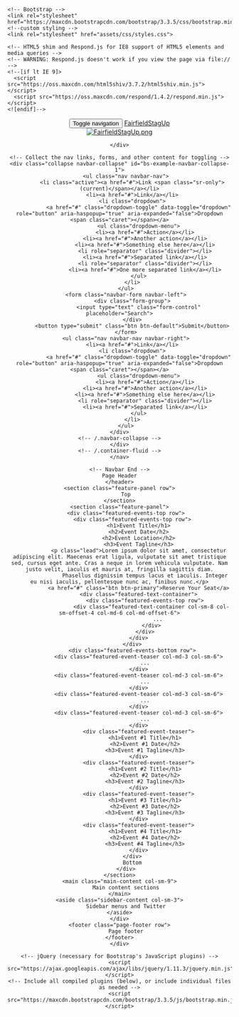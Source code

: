 <!DOCTYPE html>
<html lang="en">

<head>
    <meta charset="utf-8">
    <meta http-equiv="X-UA-Compatible" content="IE=edge">
    <meta name="viewport" content="width=device-width, initial-scale=1">
    <!-- The above 3 meta tags *must* come first in the head; any other head content must come *after* these tags -->
    <title>Bootstrap 101 Template</title>

    <!-- Bootstrap -->
    <link rel="stylesheet" href="https://maxcdn.bootstrapcdn.com/bootstrap/3.3.5/css/bootstrap.min.css">
    <!--custom styling -->
    <link rel="stylesheet" href="assets/css/styles.css">

    <!-- HTML5 shim and Respond.js for IE8 support of HTML5 elements and media queries -->
    <!-- WARNING: Respond.js doesn't work if you view the page via file:// -->
    <!--[if lt IE 9]>
      <script src="https://oss.maxcdn.com/html5shiv/3.7.2/html5shiv.min.js"></script>
      <script src="https://oss.maxcdn.com/respond/1.4.2/respond.min.js"></script>
    <![endif]-->
</head>

<body>
    <div class="container-fluid">
        <header class="masthead row">
            <!-- Navbar Start -->
            <nav class="navbar navbar-inverse">
                <div class="container-fluid">
                    <!-- Brand and toggle get grouped for better mobile display -->
                    <div class="navbar-header">
                        <button type="button" class="navbar-toggle collapsed" data-toggle="collapse" data-target="#bs-example-navbar-collapse-1" aria-expanded="false">
                <span class="sr-only">Toggle navigation</span>
                <span class="icon-bar"></span>
                <span class="icon-bar"></span>
                <span class="icon-bar"></span>
              </button>
                        <a class="navbar-brand" href="FairfieldStagUp.png">FairfieldStagUp</>
                <nav class="navbar navbar-default">
  <div class="container-fluid">
    <div class="navbar-header">
      <a class="navbar-brand" href="FairfieldStagUp.png">
        <img alt="FairfieldStagUp.png" src="images">
      </a>
                    </div>
                </div>
            </nav>

    </div>

    <!-- Collect the nav links, forms, and other content for toggling -->
    <div class="collapse navbar-collapse" id="bs-example-navbar-collapse-1">
        <ul class="nav navbar-nav">
            <li class="active"><a href="#">Link <span class="sr-only">(current)</span></a></li>
            <li><a href="#">Link</a></li>
            <li class="dropdown">
                <a href="#" class="dropdown-toggle" data-toggle="dropdown" role="button" aria-haspopup="true" aria-expanded="false">Dropdown <span class="caret"></span></a>
                <ul class="dropdown-menu">
                    <li><a href="#">Action</a></li>
                    <li><a href="#">Another action</a></li>
                    <li><a href="#">Something else here</a></li>
                    <li role="separator" class="divider"></li>
                    <li><a href="#">Separated link</a></li>
                    <li role="separator" class="divider"></li>
                    <li><a href="#">One more separated link</a></li>
                </ul>
            </li>
        </ul>
        <form class="navbar-form navbar-left">
            <div class="form-group">
                <input type="text" class="form-control" placeholder="Search">
            </div>
            <button type="submit" class="btn btn-default">Submit</button>
        </form>
        <ul class="nav navbar-nav navbar-right">
            <li><a href="#">Link</a></li>
            <li class="dropdown">
                <a href="#" class="dropdown-toggle" data-toggle="dropdown" role="button" aria-haspopup="true" aria-expanded="false">Dropdown <span class="caret"></span></a>
                <ul class="dropdown-menu">
                    <li><a href="#">Action</a></li>
                    <li><a href="#">Another action</a></li>
                    <li><a href="#">Something else here</a></li>
                    <li role="separator" class="divider"></li>
                    <li><a href="#">Separated link</a></li>
                </ul>
            </li>
        </ul>
    </div>
    <!-- /.navbar-collapse -->
    </div>
    <!-- /.container-fluid -->
    </nav>

    <!-- Navbar End -->
    Page Header
    </header>
    <section class="feature-panel row">
        Top
    </section>
    <section class="feature-panel">
        <div class="featured-events-top row">
            <div class="featured-events-top row">
                <h1>Event Title</h1>
                <h2>Event Date</h2>
                <h2>Event Location</h2>
                <h3>Event Tagline</h3>
                <p class="lead">Lorem ipsum dolor sit amet, consectetur adipiscing elit. Maecenas erat ligula, vulputate sit amet tristique sed, cursus eget ante. Cras a neque in lorem vehicula vulputate. Nam justo velit, iaculis et mauris at, fringilla sagittis diam.
                    Phasellus dignissim tempus lacus et iaculis. Integer eu nisi iaculis, pellentesque nunc ac, finibus nunc.</p>
                <a href="#" class="btn btn-primary">Reserve Your Seat</a>
                <div class="featured-text-container">
                    <div class="featured-events-top row">
                        <div class="featured-text-container col-sm-8 col-sm-offset-4 col-md-6 col-md-offset-6">
                            ...
                        </div>
                    </div>
                </div>
            </div>
            <div class="featured-events-bottom row">
                <div class="featured-event-teaser col-md-3 col-sm-6">
                    ...
                </div>
                <div class="featured-event-teaser col-md-3 col-sm-6">
                    ...
                </div>
                <div class="featured-event-teaser col-md-3 col-sm-6">
                    ...
                </div>
                <div class="featured-event-teaser col-md-3 col-sm-6">
                    ...
                </div>
                <div class="featured-event-teaser">
                    <h1>Event #1 Title</h1>
                    <h2>Event #1 Date</h2>
                    <h3>Event #1 Tagline</h3>
                </div>
                <div class="featured-event-teaser">
                    <h1>Event #2 Title</h1>
                    <h2>Event #2 Date</h2>
                    <h3>Event #2 Tagline</h3>
                </div>
                <div class="featured-event-teaser">
                    <h1>Event #3 Title</h1>
                    <h2>Event #3 Date</h2>
                    <h3>Event #3 Tagline</h3>
                </div>
                <div class="featured-event-teaser">
                    <h1>Event #4 Title</h1>
                    <h2>Event #4 Date</h2>
                    <h3>Event #4 Tagline</h3>
                </div>
            </div>
            Bottom
        </div>
    </section>
    <main class="main-content col-sm-9">
        Main content sections
    </main>
    <aside class="sidebar-content col-sm-3">
        Sidebar menus and Twitter
    </aside>
    </div>
    <footer class="page-footer row">
        Page footer
    </footer>
    </div>

    <!-- jQuery (necessary for Bootstrap's JavaScript plugins) -->
    <script src="https://ajax.googleapis.com/ajax/libs/jquery/1.11.3/jquery.min.js"></script>
    <!-- Include all compiled plugins (below), or include individual files as needed -->
    <script src="https://maxcdn.bootstrapcdn.com/bootstrap/3.3.5/js/bootstrap.min.js"></script>
</body>

</html>
